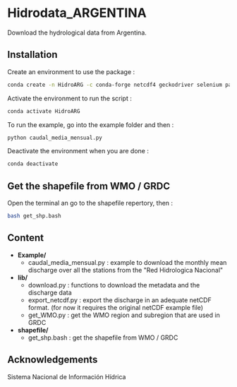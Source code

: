 # Hidrodata_ARGENTINA
Download the hydrological data from Argentina.

## Installation
Create an environment to use the package : 

```bash
conda create -n HidroARG -c conda-forge netcdf4 geckodriver selenium pandas cartopy
```
Activate the environment to run the script : 

``` bash
conda activate HidroARG
```
To run the example, go into the example folder and then : 
``` bash
python caudal_media_mensual.py
```

Deactivate the environment when you are done : 
``` bash
conda deactivate
```

## Get the shapefile from WMO / GRDC
Open the terminal an go to the shapefile repertory, then : 
``` bash
bash get_shp.bash
```

## Content

* **Example/**
  * caudal_media_mensual.py : example to download the monthly mean discharge over all the stations from the "Red Hidrologica Nacional"
* **lib/**
  * download.py : functions to download the metadata and the discharge data
  * export_netcdf.py : export the discharge in an adequate netCDF format. (for now it requires the original netCDF example file) 
  * get_WMO.py : get the WMO region and subregion that are used in GRDC
* **shapefile/**
  * get_shp.bash : get the shapefile from WMO / GRDC

## Acknowledgements
Sistema Nacional de Información Hídrica


